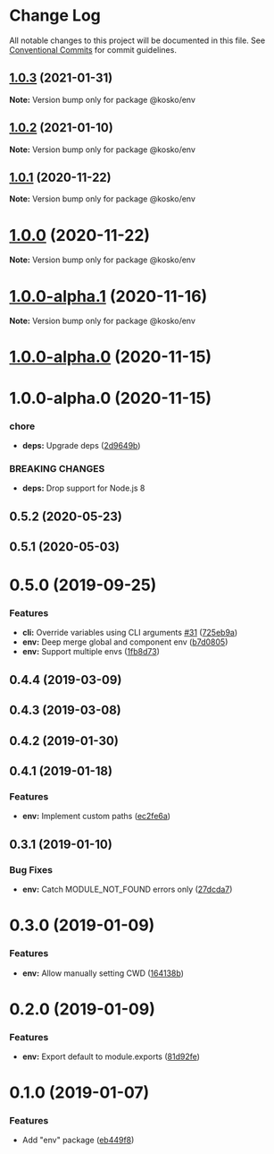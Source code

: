 # Change Log

All notable changes to this project will be documented in this file.
See [Conventional Commits](https://conventionalcommits.org) for commit guidelines.

## [1.0.3](https://github.com/tommy351/kosko/compare/@kosko/env@1.0.2...@kosko/env@1.0.3) (2021-01-31)

**Note:** Version bump only for package @kosko/env





## [1.0.2](https://github.com/tommy351/kosko/compare/@kosko/env@1.0.1...@kosko/env@1.0.2) (2021-01-10)

**Note:** Version bump only for package @kosko/env





## [1.0.1](https://github.com/tommy351/kosko/compare/@kosko/env@1.0.0...@kosko/env@1.0.1) (2020-11-22)

**Note:** Version bump only for package @kosko/env





# [1.0.0](https://github.com/tommy351/kosko/compare/@kosko/env@1.0.0-alpha.1...@kosko/env@1.0.0) (2020-11-22)

**Note:** Version bump only for package @kosko/env





# [1.0.0-alpha.1](https://github.com/tommy351/kosko/compare/@kosko/env@1.0.0-alpha.0...@kosko/env@1.0.0-alpha.1) (2020-11-16)

**Note:** Version bump only for package @kosko/env





# [1.0.0-alpha.0](https://github.com/tommy351/kosko/compare/@kosko/env@1.0.0-alpha.0...@kosko/env@1.0.0-alpha.0) (2020-11-15)



# 1.0.0-alpha.0 (2020-11-15)


### chore

* **deps:** Upgrade deps ([2d9649b](https://github.com/tommy351/kosko/commit/2d9649b2579cdf75529b07ec42d1bc88e8eb937e))


### BREAKING CHANGES

* **deps:** Drop support for Node.js 8



## 0.5.2 (2020-05-23)



## 0.5.1 (2020-05-03)



# 0.5.0 (2019-09-25)


### Features

* **cli:** Override variables using CLI arguments [#31](https://github.com/tommy351/kosko/issues/31) ([725eb9a](https://github.com/tommy351/kosko/commit/725eb9ace5013dacccd5431ffbe9f61dce228032))
* **env:** Deep merge global and component env ([b7d0805](https://github.com/tommy351/kosko/commit/b7d0805efea62bc4d8cf56404c1af47ff99e2491))
* **env:** Support multiple envs ([1fb8d73](https://github.com/tommy351/kosko/commit/1fb8d7398f9af346aaff511688b3d88664be967d))



## 0.4.4 (2019-03-09)



## 0.4.3 (2019-03-08)



## 0.4.2 (2019-01-30)



## 0.4.1 (2019-01-18)


### Features

* **env:** Implement custom paths ([ec2fe6a](https://github.com/tommy351/kosko/commit/ec2fe6ad7d96e2ff34aa1e0aeb49da3e0e2ae475))



## 0.3.1 (2019-01-10)


### Bug Fixes

* **env:** Catch MODULE_NOT_FOUND errors only ([27dcda7](https://github.com/tommy351/kosko/commit/27dcda70298407326f01ef4072e9d1f976747470))



# 0.3.0 (2019-01-09)


### Features

* **env:** Allow manually setting CWD ([164138b](https://github.com/tommy351/kosko/commit/164138b5c133d49a84ed85ba31d5e17bd1f05388))



# 0.2.0 (2019-01-09)


### Features

* **env:** Export default to module.exports ([81d92fe](https://github.com/tommy351/kosko/commit/81d92fe4735270c3e888a70b35049a5ba30433fe))



# 0.1.0 (2019-01-07)


### Features

* Add "env" package ([eb449f8](https://github.com/tommy351/kosko/commit/eb449f89808cf98685901ab473e03645a3991d99))
